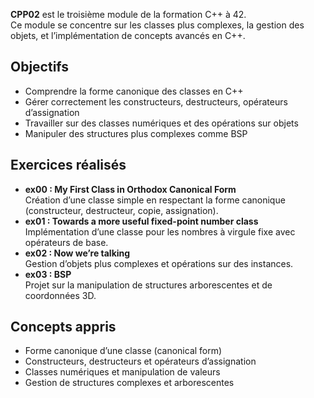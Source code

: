 
**CPP02** est le troisième module de la formation C++ à 42.  
Ce module se concentre sur les classes plus complexes, la gestion des objets, et l’implémentation de concepts avancés en C++.

## Objectifs
- Comprendre la forme canonique des classes en C++  
- Gérer correctement les constructeurs, destructeurs, opérateurs d’assignation  
- Travailler sur des classes numériques et des opérations sur objets  
- Manipuler des structures plus complexes comme BSP  

## Exercices réalisés
- **ex00 : My First Class in Orthodox Canonical Form**  
  Création d’une classe simple en respectant la forme canonique (constructeur, destructeur, copie, assignation).  
- **ex01 : Towards a more useful fixed-point number class**  
  Implémentation d’une classe pour les nombres à virgule fixe avec opérateurs de base.  
- **ex02 : Now we’re talking**  
  Gestion d’objets plus complexes et opérations sur des instances.  
- **ex03 : BSP**  
  Projet sur la manipulation de structures arborescentes et de coordonnées 3D.  

## Concepts appris
- Forme canonique d’une classe (canonical form)  
- Constructeurs, destructeurs et opérateurs d’assignation  
- Classes numériques et manipulation de valeurs  
- Gestion de structures complexes et arborescentes  

